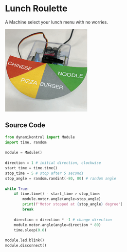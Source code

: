 # Lunch Roulette

A Machine select your lunch menu with no worries.

![](_static/lunch_roulette.gif)

## Source Code

```python
from dynamikontrol import Module
import time, random

module = Module()

direction = 1 # initial direction, clockwise
start_time = time.time()
stop_time = 5 # stop after 5 seconds
stop_angle = random.randint(-80, 80) # random angle

while True:
    if time.time() - start_time > stop_time:
        module.motor.angle(angle=stop_angle)
        print(f'Motor stopped at {stop_angle} degree')
        break

    direction = direction * -1 # change direction
    module.motor.angle(angle=direction * 80)
    time.sleep(0.6)

module.led.blink()
module.disconnect()
```